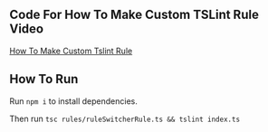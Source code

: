 ## Code For How To Make Custom TSLint Rule Video

[How To Make Custom Tslint Rule](https://youtu.be/rKII9llfens)

## How To Run

Run `npm i` to install dependencies.

Then run `tsc rules/ruleSwitcherRule.ts && tslint index.ts`
